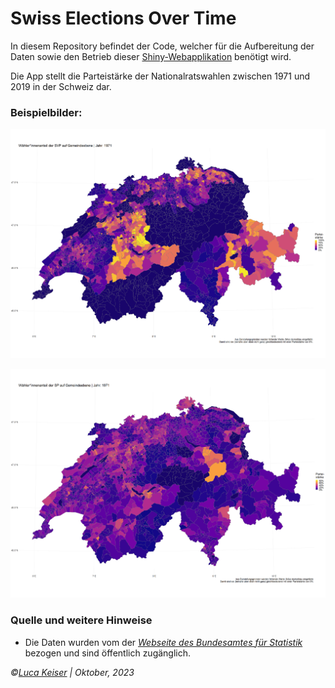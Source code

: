 # Swiss Elections Over Time

In diesem Repository befindet der Code, welcher für die Aufbereitung der Daten sowie den Betrieb dieser [Shiny-Webapplikation](https://lucakeiser.shinyapps.io/Swiss_Elections_Over_Time/) benötigt wird.

Die App stellt die Parteistärke der Nationalratswahlen zwischen 1971 und 2019 in der Schweiz dar. 



### Beispielbilder:

![alt text](https://github.com/LucaKeiser/Swiss_Elections_Over_Time/blob/main/03_Output/map_SVP.gif?raw=true)

![alt text](https://github.com/LucaKeiser/Swiss_Elections_Over_Time/blob/main/03_Output/map_SP.gif)


### Quelle und weitere Hinweise

- Die Daten wurden vom der [*Webseite des Bundesamtes für Statistik*](https://www.bfs.admin.ch/bfs/de/home/statistiken/politik/wahlen.assetdetail.12967001.html) bezogen und sind öffentlich zugänglich.

*©[Luca Keiser](https://www.linkedin.com/in/luca-keiser-806329285/) | Oktober, 2023*

